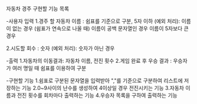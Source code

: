 자동차 경주 구현할 기능 목록 

-사용자 입력 
1.경주 할 자동차 이름 : 쉼표를 기준으로 구분, 5자 이하 
(예외 처리): 이름이 없는 경우 (쉼표가 연속으로 나올 때) 
이름이 공백 문자열인 경우 
이름이 5자보다 큰 경우

2.시도할 회수 : 숫자 
(예외 처리): 숫자가 아닌 경우

-출력 
1.자동차의 이동결과: 자동차 이름, 전진 횟수 
2.게임 완료 후 우승 결과 : 우승자가 여러 명일 때 쉼표를 이용하여 구분

-구현할 기능
1.쉼표로 구분된 문자열을 입력받아 ","를 기준으로 구분하여 리스트에 저장하는 기능
2.0~9사이의 난수를 생성하여 4이상일 경우 전진시키는 기능
3.자동차 이름과 전진 횟수를 회차마다 출력하는 기능
4.우승자 목록을 구하여 출력하는 기능
